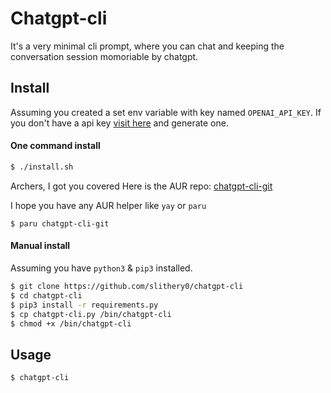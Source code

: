 # Chatgpt-cli

It's a very minimal cli prompt, where you can chat and keeping the conversation session momoriable by chatgpt.

## Install

Assuming you created a set env variable with key named `OPENAI_API_KEY`.
If you don't have a api key [visit here](https://beta.openai.com/account/api-keys) and generate one.

#### One command install

```bash
$ ./install.sh
```

Archers, I got you covered
Here is the AUR repo: [chatgpt-cli-git](https://aur.archlinux.org/packages/chatgpt-cli-git)

I hope you have any AUR helper like `yay` or `paru`

```
$ paru chatgpt-cli-git
```

#### Manual install
Assuming you have `python3` & `pip3` installed.

```bash
$ git clone https://github.com/slithery0/chatgpt-cli
$ cd chatgpt-cli
$ pip3 install -r requirements.py
$ cp chatgpt-cli.py /bin/chatgpt-cli
$ chmod +x /bin/chatgpt-cli
```

## Usage

```bash
$ chatgpt-cli
```
